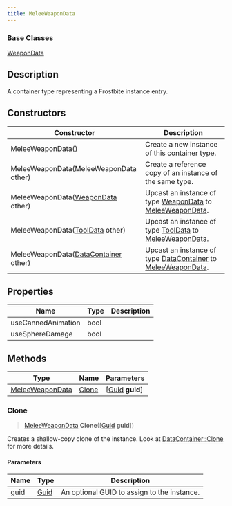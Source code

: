 ```yaml
---
title: MeleeWeaponData
---
```

### Base Classes

[WeaponData](/vext/ref/fb/weapondata/)

## Description

A container type representing a Frostbite instance entry.

## Constructors

| Constructor                                                                | Description                                                                                                           |
| -------------------------------------------------------------------------- | --------------------------------------------------------------------------------------------------------------------- |
| MeleeWeaponData()                                                          | Create a new instance of this container type.                                                                         |
| MeleeWeaponData(MeleeWeaponData other)                                     | Create a reference copy of an instance of the same type.                                                              |
| MeleeWeaponData([WeaponData](/vext/ref/fb/weapondata/) other)                            | Upcast an instance of type [WeaponData](/vext/ref/fb/weapondata/) to [MeleeWeaponData](/vext/ref/fb/meleeweapondata/).                            |
| MeleeWeaponData([ToolData](/vext/ref/fb/tooldata/) other)                                | Upcast an instance of type [ToolData](/vext/ref/fb/tooldata/) to [MeleeWeaponData](/vext/ref/fb/meleeweapondata/).                                |
| MeleeWeaponData([DataContainer](/vext/ref/shared/class/datacontainer) other) | Upcast an instance of type [DataContainer](/vext/ref/shared/class/datacontainer) to [MeleeWeaponData](/vext/ref/fb/meleeweapondata/). |

## Properties

| Name               | Type | Description |
| ------------------ | ---- | ----------- |
| useCannedAnimation | bool |             |
| useSphereDamage    | bool |             |

## Methods

| Type                               | Name            | Parameters                                     |
| ---------------------------------- | --------------- | ---------------------------------------------- |
| [MeleeWeaponData](/vext/ref/fb/meleeweapondata/) | [Clone](#clone) | \[[Guid](/vext/ref/shared/class/guid) **guid**\] |

### Clone

> [MeleeWeaponData](/vext/ref/fb/meleeweapondata/) **Clone**(\[[Guid](/vext/ref/shared/class/guid) **guid**\])

Creates a shallow-copy clone of the instance. Look at [DataContainer::Clone](/vext/ref/shared/class/datacontainer#clone) for more details.

#### Parameters

| Name | Type         | Description                                 |
| ---- | ------------ | ------------------------------------------- |
| guid | [Guid](/vext/ref/shared/class/guid/) | An optional GUID to assign to the instance. |
